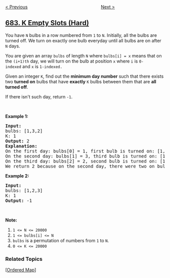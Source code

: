 <!--|This file generated by command(leetcode description); DO NOT EDIT.    |-->
<!--+----------------------------------------------------------------------+-->
<!--|@author    openset <openset.wang@gmail.com>                           |-->
<!--|@link      https://github.com/openset                                 |-->
<!--|@home      https://github.com/openset/leetcode                        |-->
<!--+----------------------------------------------------------------------+-->

[< Previous](../baseball-game "Baseball Game")
　　　　　　　　　　　　　　　　
[Next >](../redundant-connection "Redundant Connection")

## [683. K Empty Slots (Hard)](https://leetcode.com/problems/k-empty-slots "K 个空花盆")

<p>You have <code>N</code> bulbs in a row numbered from <code>1</code> to <code>N</code>. Initially, all the bulbs are turned off. We turn on exactly one bulb everyday until all bulbs are on after <code>N</code> days.</p>

<p>You are given an array <code>bulbs</code>&nbsp;of length <code>N</code>&nbsp;where <code>bulbs[i] = x</code> means that on the <code>(i+1)th</code> day, we will turn on the bulb at position <code>x</code>&nbsp;where&nbsp;<code>i</code>&nbsp;is&nbsp;<code>0-indexed</code>&nbsp;and&nbsp;<code>x</code>&nbsp;is&nbsp;<code>1-indexed.</code></p>

<p>Given an integer <code>K</code>, find out the <strong>minimum day number</strong> such that there exists two <strong>turned on</strong> bulbs that have <strong>exactly</strong>&nbsp;<code>K</code> bulbs between them that are <strong>all turned off</strong>.</p>

<p>If there isn&#39;t such day, return <code>-1</code>.</p>

<p>&nbsp;</p>

<p><b>Example 1:</b></p>

<pre>
<b>Input:</b> 
bulbs: [1,3,2]
K: 1
<b>Output:</b> 2
<b>Explanation:</b>
On the first day: bulbs[0] = 1, first bulb is turned on: [1,0,0]
On the second day: bulbs[1] = 3, third bulb is turned on: [1,0,1]
On the third day: bulbs[2] = 2, second bulb is turned on: [1,1,1]
We return 2 because on the second day, there were two on bulbs with one off bulb between them.
</pre>

<p><b>Example 2:</b></p>

<pre>
<b>Input:</b> 
bulbs: [1,2,3]
K: 1
<b>Output:</b> -1
</pre>

<p>&nbsp;</p>

<p><b>Note:</b></p>

<ol>
	<li><code>1 &lt;= N &lt;= 20000</code></li>
	<li><code>1 &lt;= bulbs[i] &lt;= N</code></li>
	<li><code>bulbs</code>&nbsp;is a permutation of numbers from&nbsp;<code>1</code>&nbsp;to&nbsp;<code>N</code>.</li>
	<li><code>0 &lt;= K &lt;= 20000</code></li>
</ol>

### Related Topics
  [[Ordered Map](../../tag/ordered-map/README.md)]
